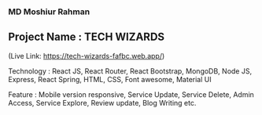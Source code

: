 ###                                                     MD Moshiur Rahman
##                                                Project Name : TECH WIZARDS
(Live Link: https://tech-wizards-fafbc.web.app/)

Technology : React JS, React Router, React Bootstrap, MongoDB, Node JS, Express, React Spring, HTML, CSS, Font awesome, Material UI

Feature : Mobile version responsive, Service Update, Service Delete, Admin Access, Service Explore, Review update, Blog Writing etc.
